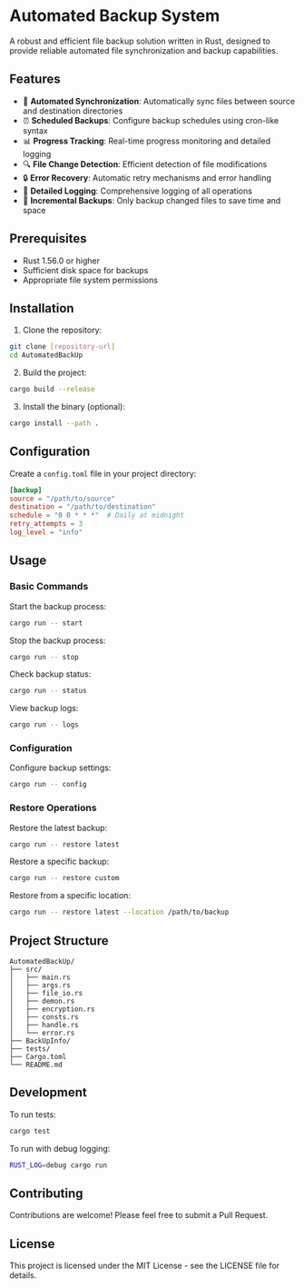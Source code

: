 # Automated Backup System

A robust and efficient file backup solution written in Rust, designed to provide reliable automated file synchronization and backup capabilities.

## Features

- 🔄 **Automated Synchronization**: Automatically sync files between source and destination directories
- ⏰ **Scheduled Backups**: Configure backup schedules using cron-like syntax
- 📊 **Progress Tracking**: Real-time progress monitoring and detailed logging
- 🔍 **File Change Detection**: Efficient detection of file modifications
- 🔒 **Error Recovery**: Automatic retry mechanisms and error handling
- 📝 **Detailed Logging**: Comprehensive logging of all operations
- 🔄 **Incremental Backups**: Only backup changed files to save time and space

## Prerequisites

- Rust 1.56.0 or higher
- Sufficient disk space for backups
- Appropriate file system permissions

## Installation

1. Clone the repository:
```bash
git clone [repository-url]
cd AutomatedBackUp
```

2. Build the project:
```bash
cargo build --release
```

3. Install the binary (optional):
```bash
cargo install --path .
```

## Configuration

Create a `config.toml` file in your project directory:

```toml
[backup]
source = "/path/to/source"
destination = "/path/to/destination"
schedule = "0 0 * * *"  # Daily at midnight
retry_attempts = 3
log_level = "info"
```

## Usage

### Basic Commands

Start the backup process:
```bash
cargo run -- start
```

Stop the backup process:
```bash
cargo run -- stop
```

Check backup status:
```bash
cargo run -- status
```

View backup logs:
```bash
cargo run -- logs
```

### Configuration

Configure backup settings:
```bash
cargo run -- config
```

### Restore Operations

Restore the latest backup:
```bash
cargo run -- restore latest
```

Restore a specific backup:
```bash
cargo run -- restore custom
```

Restore from a specific location:
```bash
cargo run -- restore latest --location /path/to/backup
```

## Project Structure

```
AutomatedBackUp/
├── src/
│   ├── main.rs
│   ├── args.rs
│   ├── file_io.rs
│   ├── demon.rs
│   ├── encryption.rs
│   ├── consts.rs
│   ├── handle.rs
│   └── error.rs
├── BackUpInfo/
├── tests/
├── Cargo.toml
└── README.md
```

## Development

To run tests:
```bash
cargo test
```

To run with debug logging:
```bash
RUST_LOG=debug cargo run
```

## Contributing

Contributions are welcome! Please feel free to submit a Pull Request.

## License

This project is licensed under the MIT License - see the LICENSE file for details.
